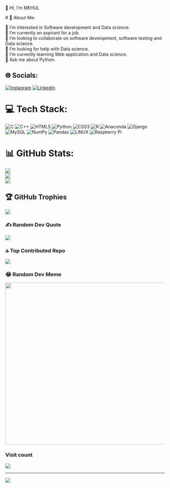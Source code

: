 👋 Hi, I’m MEHUL
<!---
MehulD96/MehulD96 is a ✨ special ✨ repository because its `README.md` (this file) appears on your GitHub profile.
You can click the Preview link to take a look at your changes.
---># 💫 About Me:

👀 I’m interested in Software development and Data science.<br>
🔭 I’m currently an aspirant for a job.<br>👯 I’m looking to collaborate on software development, software testing and Data science.<br>🤝 I’m looking for help with Data science.<br>🌱 I’m currently learning Web application and Data science.<br>💬 Ask me about Python.<br>


## 🌐 Socials:
[![Instagram](https://img.shields.io/badge/Instagram-%23E4405F.svg?logo=Instagram&logoColor=white)](https://instagram.com/mehul_690) [![LinkedIn](https://img.shields.io/badge/LinkedIn-%230077B5.svg?logo=linkedin&logoColor=white)](https://linkedin.com/in/https://www.linkedin.com/in/mehul-dalal-26contact-me) 

# 💻 Tech Stack:
![C](https://img.shields.io/badge/c-%2300599C.svg?style=for-the-badge&logo=c&logoColor=white) ![C++](https://img.shields.io/badge/c++-%2300599C.svg?style=for-the-badge&logo=c%2B%2B&logoColor=white) ![HTML5](https://img.shields.io/badge/html5-%23E34F26.svg?style=for-the-badge&logo=html5&logoColor=white) ![Python](https://img.shields.io/badge/python-3670A0?style=for-the-badge&logo=python&logoColor=ffdd54) ![CSS3](https://img.shields.io/badge/css3-%231572B6.svg?style=for-the-badge&logo=css3&logoColor=white) ![R](https://img.shields.io/badge/r-%23276DC3.svg?style=for-the-badge&logo=r&logoColor=white) ![Anaconda](https://img.shields.io/badge/Anaconda-%2344A833.svg?style=for-the-badge&logo=anaconda&logoColor=white) ![Django](https://img.shields.io/badge/django-%23092E20.svg?style=for-the-badge&logo=django&logoColor=white) ![MySQL](https://img.shields.io/badge/mysql-%2300f.svg?style=for-the-badge&logo=mysql&logoColor=white) ![NumPy](https://img.shields.io/badge/numpy-%23013243.svg?style=for-the-badge&logo=numpy&logoColor=white) ![Pandas](https://img.shields.io/badge/pandas-%23150458.svg?style=for-the-badge&logo=pandas&logoColor=white) ![LINUX](https://img.shields.io/badge/Linux-FCC624?style=for-the-badge&logo=linux&logoColor=black) ![Raspberry Pi](https://img.shields.io/badge/-RaspberryPi-C51A4A?style=for-the-badge&logo=Raspberry-Pi)
# 📊 GitHub Stats:
![](https://github-readme-stats.vercel.app/api?username=MehulD96&theme=highcontrast&hide_border=true&include_all_commits=true&count_private=true)<br/>
![](https://github-readme-streak-stats.herokuapp.com/?user=MehulD96&theme=highcontrast&hide_border=true)<br/>
![](https://github-readme-stats.vercel.app/api/top-langs/?username=MehulD96&theme=highcontrast&hide_border=true&include_all_commits=true&count_private=true&layout=compact)

## 🏆 GitHub Trophies
![](https://github-profile-trophy.vercel.app/?username=MehulD96&theme=darkhub&no-frame=true&no-bg=false&margin-w=4)

### ✍️ Random Dev Quote
![](https://quotes-github-readme.vercel.app/api?type=horizontal&theme=radical)

### 🔝 Top Contributed Repo
![](https://github-contributor-stats.vercel.app/api?username=MehulD96&limit=5&theme=onedark&combine_all_yearly_contributions=true)

### 😂 Random Dev Meme
<img src="https://rm.up.railway.app/" width="512px"/>

### Visit count
[![](https://visitcount.itsvg.in/api?id=m&icon=7&color=12)](https://visitcount.itsvg.in)


---
[![](https://visitcount.itsvg.in/api?id=MehulD96&icon=7&color=12)](https://visitcount.itsvg.in)

<!-- Proudly created with GPRM ( https://gprm.itsvg.in ) -->
